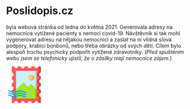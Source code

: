# Poslidopis.cz
byla webová stránka od ledna do května 2021. Generovala adresy na nemocnice vytížené pacienty s nemocí covid-19.
Návštěvník si tak mohl vygenerovat adresu na nějakou nemocnici a zaslat na ní vlídná slova podpory, krabici bonbonů, nebo třeba obrázky od svých dětí.
Cílem bylo alespoň trochu psychicky podpořit vytížené zdravotníky.
(*Před spuštěním webu jsem se telefonicky ujistil, že o zásilky mají nemocnice zájem.*)

<img src="stamp.svg" alt="alt text" width="100" height="whatever">
